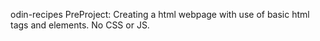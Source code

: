 odin-recipes
PreProject: Creating a html webpage with use of basic html tags and elements. No CSS or JS.
